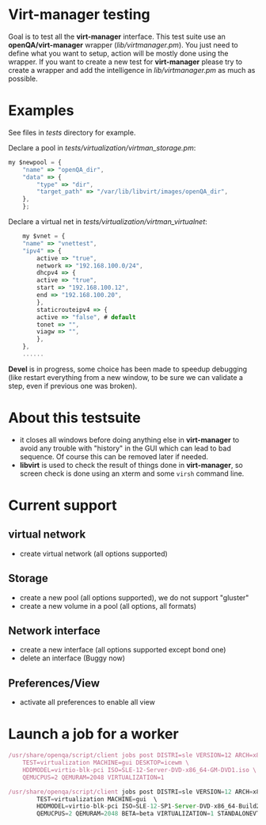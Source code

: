 # Virt-manager testing

Goal is to test all the **virt-manager** interface.
This test suite use an **openQA/virt-manager** wrapper (*lib/virtmanager.pm*).
You just need to define what you want to setup, action will be mostly done
using the wrapper. If you want to create a new test for **virt-manager** please try
to create a wrapper and add the intelligence in *lib/virtmanager.pm* as much as possible.

# Examples
See files in *tests* directory for example.

Declare a pool in *tests/virtualization/virtman_storage.pm*:
```js 
my $newpool = {
	"name" => "openQA_dir",
	"data" => {
	    "type" => "dir",
	    "target_path" => "/var/lib/libvirt/images/openQA_dir",
	},
    };
```

Declare a virtual net in *tests/virtualization/virtman_virtualnet*:
```js
    my $vnet = {
	"name" => "vnettest",
	"ipv4" => {
	    active => "true",
	    network => "192.168.100.0/24",
	    dhcpv4 => {
		active => "true",
		start => "192.168.100.12",
		end => "192.168.100.20",
	    },
	    staticrouteipv4 => {
		active => "false", # default
		tonet => "",
		viagw => "",
	    },
	},
	......
```


**Devel** is in progress, some choice has been made to speedup debugging (like restart
everything from a new window, to be sure we can validate a step, even if previous one was
broken).

# About this testsuite
* it closes all windows before doing anything else in **virt-manager**
  to avoid any trouble with "history" in the GUI which can lead to bad sequence.
  Of course this can be removed later if needed.
* **libvirt** is used to check the result of things done in **virt-manager**, so screen
  check is done using an xterm and some `virsh` command line.


# Current support
virtual network
-----------------
* create virtual network (all options supported)

Storage
-------
* create a new pool (all options supported), we do not support "gluster"
* create a new volume in a pool (all options, all formats)

Network interface
-----------------
* create a new interface (all options supported except bond one)
* delete an interface (Buggy now)

Preferences/View
----------------
* activate all preferences to enable all view 


# Launch a job for a worker

```js
/usr/share/openqa/script/client jobs post DISTRI=sle VERSION=12 ARCH=x86_64 \
	TEST=virtualization MACHINE=gui DESKTOP=icewm \
	HDDMODEL=virtio-blk-pci ISO=SLE-12-Server-DVD-x86_64-GM-DVD1.iso \
	QEMUCPUS=2 QEMURAM=2048 VIRTUALIZATION=1

/usr/share/openqa/script/client jobs post DISTRI=sle VERSION=12 ARCH=x86_64 \
        TEST=virtualization MACHINE=gui  \
        HDDMODEL=virtio-blk-pci ISO=SLE-12-SP1-Server-DVD-x86_64-Build2806-Media1.iso \
        QEMUCPUS=2 QEMURAM=2048 BETA=beta VIRTUALIZATION=1 STANDALONEVT=true

```

